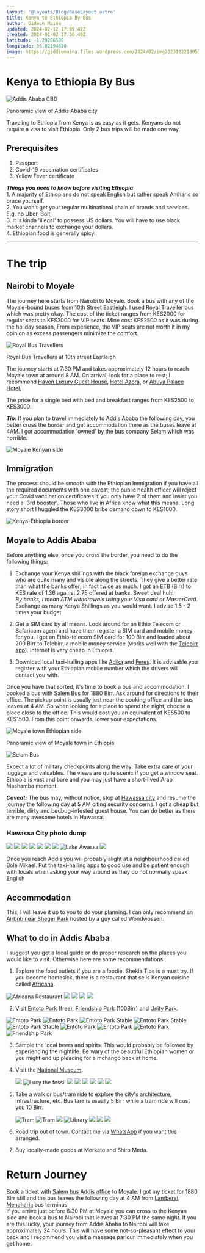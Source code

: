 ```yaml
---
layout: '@layouts/Blog/BaseLayout.astro'
title: Kenya to Ethiopia By Bus
author: Gideon Maina
updated: 2024-02-12 17:09:42Z
created: 2024-01-02 17:36:40Z
latitude: -1.29206590
longitude: 36.82194620
image: https://giddiemaina.files.wordpress.com/2024/02/img20231222180536.jpg
---
```


# Kenya to Ethiopia By Bus
![Addis Ababa CBD](https://giddiemaina.files.wordpress.com/2024/02/img20231222180536.jpg)
<figcaption>Panoramic view of Addis Ababa city</figcaption>

Traveling to Ethiopia from Kenya is as easy as it gets. Kenyans do not require a visa to visit Ethiopia. Only 2 bus trips will be made one way.

## Prerequisites

1.  Passport
2.  Covid-19 vaccination certificates
3.  Yellow Fever certificate

***Things you need to know before visiting Ethiopia***  
1\. A majority of Ethiopians do not speak English but rather speak Amharic so brace yourself.  
2\. You won't get your regular multinational chain of brands and services. E.g. no Uber, Bolt,  
3\. It is kinda 'illegal' to possess US dollars. You will have to use black market channels to exchange your dollars.  
4\. Ethiopian food is generally spicy.

* * *

# The trip

## Nairobi to Moyale

The journey here starts from Nairobi to Moyale. Book a bus with any of the Moyale-bound buses from [10th Street Eastleigh](https://www.google.com/maps/place/Tenth+St,+Nairobi/@-1.2762485,36.8514829,17.79z/data=!4m6!3m5!1s0x182f16b47065c4bb:0xfae5e7e1346150e8!8m2!3d-1.2766715!4d36.8513283!16s%2Fg%2F1tgwk1lf?entry=ttu). I used Royal Traveller bus which was pretty okay. The cost of the ticket ranges from KES2000 for regular seats to KES3000 for VIP seats. Mine cost KES2500 as it was during the holiday season, From experience, the VIP seats are not worth it in my opinion as excess passengers minimize the comfort.

![Royal Bus Travellers](https://giddiemaina.files.wordpress.com/2024/02/img20231218151940.jpg?resize=438%2C438)
<figcaption>Royal Bus Travellers at 10th street Eastleigh</figcaption>

The journey starts at 7:30 PM and takes approximately 12 hours to reach Moyale town at around 8 AM. On arrival, look for a place to rest; I recommend [Haven Luxury Guest House](https://www.google.com/maps/place/Moyale+Haven+Luxury+Guest+Hotel/@3.5216358,39.0522202,17z/data=!4m21!1m11!3m10!1s0x1795b735175655c9:0xb4d4e7c9a730cf!2sMoyale+Haven+Luxury+Guest+Hotel!5m2!4m1!1i2!8m2!3d3.5213244!4d39.0521952!10e5!16s%2Fg%2F11ts4fpdjz!3m8!1s0x1795b735175655c9:0xb4d4e7c9a730cf!5m2!4m1!1i2!8m2!3d3.5213244!4d39.0521952!16s%2Fg%2F11ts4fpdjz?entry=ttu), [Hotel Azora](https://www.google.com/maps/place/Hotel+Azora/@3.5207852,39.0551489,19z/data=!4m6!3m5!1s0x182f17fd0fda8841:0x786bc0e31fe0d13!8m2!3d3.5206875!4d39.0551875!16s%2Fg%2F11tmsxrqzw?entry=ttu), or [Abuya Palace Hotel](https://www.google.com/maps/place/Abuya+Palace+Hotel/@3.5234106,39.0614421,3a,75y/data=!3m8!1e2!3m6!1sAF1QipMWv9u11VmaIU5sRH__3dPihVNYgnV9RJC5EBcr!2e10!3e12!6shttps:%2F%2Flh5.googleusercontent.com%2Fp%2FAF1QipMWv9u11VmaIU5sRH__3dPihVNYgnV9RJC5EBcr%3Dw152-h86-k-no!7i1920!8i1080!4m14!1m2!2m1!1shotels+in+moyale+town!3m10!1s0x1795b7cecb15d603:0x952b2625cbe1927d!5m2!4m1!1i2!8m2!3d3.5234637!4d39.0616828!10e5!15sChVob3RlbHMgaW4gbW95YWxlIHRvd26SAQVob3RlbOABAA!16s%2Fg%2F11rw7m6j97?entry=ttu),

The price for a single bed with bed and breakfast ranges from KES2500 to KES3000.

***Tip***: If you plan to travel immediately to Addis Ababa the following day, you better cross the border and get accommodation there as the buses leave at 4AM. I got accommodation 'owned' by the bus company Selam which was horrible.

![Moyale Kenyan side](https://giddiemaina.files.wordpress.com/2024/02/img20231219100007.jpg)

## Immigration

The process should be smooth with the Ethiopian Immigration if you have all the required documents with one caveat; the public health officer will reject your Covid vaccination certificates if you only have 2 of them and insist you need a '3rd booster'. Those who live in Africa know what this means. Long story short I huggled the KES3000 bribe demand down to KES1000.

![Kenya-Ethiopia border](https://giddiemaina.files.wordpress.com/2024/02/img20231219115313.jpg)

## Moyale to Addis Ababa

Before anything else, once you cross the border, you need to do the following things:

1.  Exchange your Kenya shillings with the black foreign exchange guys who are quite many and visible along the streets. They give a better rate than what the banks offer; in fact twice as much. I got an ETB (Birr) to KES rate of 1.36 against 2.75 offered at banks. Sweet deal huh!  
    *By banks, I mean ATM withdrawals using your Visa card or MasterCard.*  
    Exchange as many Kenya Shillings as you would want. I advise 1.5 - 2 times your budget.
    
2.  Get a SIM card by all means. Look around for an Ethio Telecom or Safaricom agent and have them register a SIM card and mobile money for you. I got an Ethio-telecom SIM card for 100 Birr and loaded about 200 Birr to Telebirr, a mobile money service (works well with the [Telebirr app](https://play.google.com/store/apps/details?id=cn.tydic.ethiopay)). Internet is very cheap in Ethiopia.
    
3.  Download local taxi-hailing apps like [Adika](https://play.google.com/store/apps/details?id=com.adika.passenger&pcampaignid=web_share) and [Feres](https://play.google.com/store/apps/details?id=com.feres.user). It is advisable you register with your Ethiopian mobile number which the drivers will contact you with.
    

Once you have that sorted, it's time to book a bus and accommodation. I booked a bus with Salem Bus for 1880 Birr. Ask around for directions to their office. The pickup point is usually just near the booking office and the bus leaves at 4 AM. So when looking for a place to spend the night, choose a place close to the office. This would cost you an equivalent of KES500 to KES1500. From this point onwards, lower your expectations.

![Moyale town Ethiopian side](https://giddiemaina.files.wordpress.com/2024/02/moyale_ethiopian_side.jpg)
<figcaption>Panoramic view of Moyale town in Ethiopia</figcaption>

![Selam Bus](https://giddiemaina.files.wordpress.com/2024/02/img20231220032251.jpg?resize=438%2C438)

Expect a lot of military checkpoints along the way. Take extra care of your luggage and valuables. The views are quite scenic if you get a window seat. Ethiopia is vast and bare and you may just have a short-lived Arap Mashamba moment.

***Caveat:*** The bus may, without notice, stop at [Hawassa city](https://www.google.com/maps/place/Hawassa,+Ethiopia/@7.0559363,38.4490362,18337m/data=!3m2!1e3!4b1!4m6!3m5!1s0x17b14573a067b82b:0xa82c1a9985db8f16!8m2!3d7.0477329!4d38.4957849!16zL20vMDZreDkx?entry=ttu) and resume the journey the following day at 5 AM citing security concerns. I got a cheap but terrible, dirty and bedbug-infested guest house. You can do better as there are many awesome hotels in Hawassa.

### Hawassa City photo dump
![](https://giddiemaina.files.wordpress.com/2024/02/img20231220171348.jpg?resize=438%2C438)
![](https://giddiemaina.files.wordpress.com/2024/02/img20231220191359.jpg?resize=438%2C438)
![](https://giddiemaina.files.wordpress.com/2024/02/img20231220194523.jpg?resize=438%2C438)
![](https://giddiemaina.files.wordpress.com/2024/02/img20231220202108.jpg?resize=438%2C438)
![](https://giddiemaina.files.wordpress.com/2024/02/img20231220192603.jpg?resize=438%2C438)
![](https://giddiemaina.files.wordpress.com/2024/02/img20231220202556.jpg?resize=438%2C438)
![](https://giddiemaina.files.wordpress.com/2024/02/img20231220193323.jpg?resize=438%2C438)
![Lake Awassa](https://giddiemaina.files.wordpress.com/2024/02/img20231220182734.jpg?resize=438%2C438)
![](https://giddiemaina.files.wordpress.com/2024/02/img20231220191426.jpg?resize=438%2C438)

Once you reach Addis you will probably alight at a neighbourhood called Bole Mikael. Put the taxi-hailing apps to good use and be patient enough with locals when asking your way around as they do not normally speak English

## Accommodation

This, I will leave it up to you to do your planning. I can only recommend an [Airbnb near Sheger Park](https://www.airbnb.com/rooms/5367981?check_in=2024-01-27&check_out=2024-02-01&guests=1&adults=1&s=67&unique_share_id=1ffd8158-8cfc-48cd-ad7e-6b069d938689) hosted by a guy called Wondwossen.

## What to do in Addis Ababa

I suggest you get a local guide or do proper research on the places you would like to visit. Otherwise here are some recommendations:

1.  Explore the food outlets if you are a foodie. Shekla Tibs is a must try. If you become homesick, there is a restaurant that sells Kenyan cuisine called [Africana](https://maps.app.goo.gl/rUuZaKxssGaE1e5HA "African Bar and Restaurant").
   
   ![Africana Restaurant](https://giddiemaina.files.wordpress.com/2024/02/img20231224141926.jpg)
   ![](https://giddiemaina.files.wordpress.com/2024/02/img20231223133949.jpg?resize=438%2C438)
   ![](https://giddiemaina.files.wordpress.com/2024/02/img20231223165234.jpg?resize=438%2C438)
   ![](https://giddiemaina.files.wordpress.com/2024/02/img20231221174151.jpg?resize=438%2C438)
   ![](https://giddiemaina.files.wordpress.com/2024/02/img20231223204243.jpg?resize=438%2C438)
    
2.  Visit [Entoto Park](https://maps.app.goo.gl/vS9Hg6MEdZ6PvDCq6 "Entoto Park") (free), [Friendship Park](https://maps.app.goo.gl/k92QvcPNz2fxMqsh9 "Friendship Park") (100Birr) and [Unity Park](https://unitypark.et/).
    
![Entoto Park](https://giddiemaina.files.wordpress.com/2024/02/img20231222120827.jpg?resize=438%2C438)
![Entoto Park](https://giddiemaina.files.wordpress.com/2024/02/img20231222140516.jpg?resize=438%2C438)
![Entoto Park Stable](https://giddiemaina.files.wordpress.com/2024/02/img20231222140353.jpg?resize=438%2C438)
![Entoto Park Stable](https://giddiemaina.files.wordpress.com/2024/02/img20231222140340.jpg?resize=438%2C438)
![Entoto Park Stable](https://giddiemaina.files.wordpress.com/2024/02/img20231222140321.jpg?resize=438%2C438)
![Entoto Park](https://giddiemaina.files.wordpress.com/2024/02/img20231222152014.jpg?resize=438%2C438)
![Entoto Park](https://giddiemaina.files.wordpress.com/2024/02/img20231222152118.jpg?resize=438%2C438)
![Entoto Park](https://giddiemaina.files.wordpress.com/2024/02/img20231222151552.jpg?resize=438%2C438)
![Friendship Park](https://giddiemaina.files.wordpress.com/2024/02/img20231222181314.jpg?resize=438%2C438)

3.  Sample the local beers and spirits. This would probably be followed by experiencing the nightlife. Be wary of the beautiful Ethiopian women or you might end up pleading for a mchango back at home.
    
4.  Visit the [National Museum](https://maps.app.goo.gl/gPtWXHSQzyYZQ71S7 "National Museum of Ethiopia").
    
    ![](https://giddiemaina.files.wordpress.com/2024/02/img20231221153319.jpg?resize=438%2C438)
    ![Lucy the fossil](https://giddiemaina.files.wordpress.com/2024/02/img20231221161123.jpg?resize=438%2C438)
    ![](https://giddiemaina.files.wordpress.com/2024/02/img20231221165258.jpg?resize=438%2C438)
    ![](https://giddiemaina.files.wordpress.com/2024/02/img20231221161445.jpg?resize=438%2C438)
    ![](https://giddiemaina.files.wordpress.com/2024/02/img20231221170005.jpg?resize=438%2C438)
    ![](https://giddiemaina.files.wordpress.com/2024/02/img20231221170150.jpg?resize=438%2C438)
    ![](https://giddiemaina.files.wordpress.com/2024/02/img20231221170202.jpg?resize=438%2C438)
    ![](https://giddiemaina.files.wordpress.com/2024/02/img20231221165359.jpg?resize=438%2C438)

5.  Take a walk or bus/tram ride to explore the city's architecture, infrastructure, etc. Bus fare is usually 5 Birr while a tram ride will cost you 10 Birr.
    
    ![Tram](https://giddiemaina.files.wordpress.com/2024/02/img20231224131129.jpg?resize=438%2C438)
    ![Tram](https://giddiemaina.files.wordpress.com/2024/02/img20231224131206.jpg?resize=438%2C438)
    ![](https://giddiemaina.files.wordpress.com/2024/02/img20231224131847.jpg?resize=438%2C438)
    ![Library](https://giddiemaina.files.wordpress.com/2024/02/img20231226154611.jpg?resize=438%2C438)
    ![](https://giddiemaina.files.wordpress.com/2024/02/img20231223130758.jpg?resize=438%2C438)
    ![](https://giddiemaina.files.wordpress.com/2024/02/img20231223130746.jpg?resize=438%2C438)
    ![](https://giddiemaina.files.wordpress.com/2024/02/img20231225101936.jpg?resize=438%2C438)
    
6.  Road trip out of town. Contact me via [WhatsApp](https://wa.link/8k5zwh) if you want this arranged.
    
7.  Buy locally-made goods at Merkato and Shiro Meda.
    

# Return Journey

Book a ticket with [Salem bus Addis office](https://maps.app.goo.gl/4b8sDgfSzgZcxQ5R7) to Moyale. I got my ticket for 1880 Birr still and the bus leaves the following day at 4 AM from [Lamberet Menaharia](https://maps.app.goo.gl/LmBjW7t77dkdj1hq6) bus terminus.  
If you arrive just before 6:30 PM at Moyale you can cross to the Kenyan side and book a bus to Nairobi that leaves at 7:30 PM the same night. If you are this lucky, your journey from Addis Ababa to Nairobi will take approximately 24 hours. This will have some not-so-pleasant effect to your back and I recommend you visit a massage parlour immediately when you get home.
